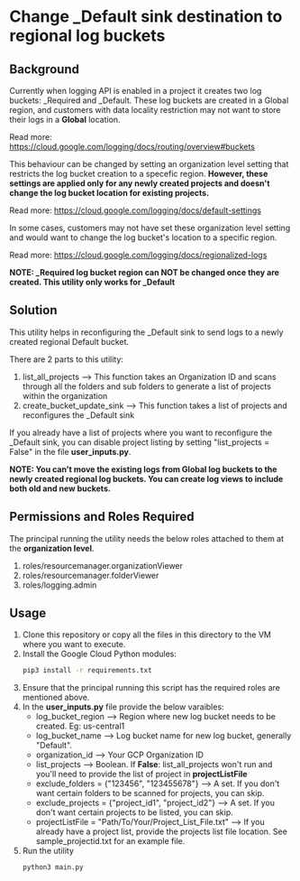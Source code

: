 # Change _Default sink destination to regional log buckets

## Background
Currently when logging API is enabled in a project it creates two log buckets: _Required and _Default. These log buckets are created in a Global region, and customers with data locality restriction may not want to store their logs in a **Global** location.

Read more: https://cloud.google.com/logging/docs/routing/overview#buckets

This behaviour can be changed by setting an organization level setting that restricts the log bucket creation to a specefic region. **However, these settings are applied only for any newly created projects and doesn't change the log bucket location for existing projects.**

Read more: https://cloud.google.com/logging/docs/default-settings

In some cases, customers may not have set these organization level setting and would want to change the log bucket's location to a specific region.

Read more: https://cloud.google.com/logging/docs/regionalized-logs

**NOTE: _Required log bucket region can NOT be changed once they are created. This utility only works for _Default**

## Solution
This utility helps in reconfiguring the _Default sink to send logs to a newly created regional Default bucket.

There are 2 parts to this utility:
1. list_all_projects --> This function takes an Organization ID and scans through all the folders and sub folders to generate a list of projects within the organization
2. create_bucket_update_sink --> This function takes a list of projects and reconfigures the _Default sink

If you already have a list of projects where you want to reconfigure the _Default sink, you can disable project listing by setting  "list_projects = False" in the file **user_inputs.py**.

**NOTE: You can't move the existing logs from Global log buckets to the newly created regional log buckets. You can create log views to include both old and new buckets.**

## Permissions and Roles Required 
The principal running the utility needs the below roles attached to them at the **organization level**.
1. roles/resourcemanager.organizationViewer
2. roles/resourcemanager.folderViewer
3. roles/logging.admin


## Usage

1. Clone this repository or copy all the files in this directory to the VM where you want to execute. 
2. Install the Google Cloud Python modules:
    ```bash
    pip3 install -r requirements.txt
    ```
3. Ensure that the principal running this script has the required roles are mentioned above.
4. In the **user_inputs.py** file provide the below varaibles:
   * log_bucket_region --> Region where new log bucket needs to be created. Eg: us-central1
   * log_bucket_name --> Log bucket name for new log bucket, generally "Default".
   * organization_id --> Your GCP Organization ID
   * list_projects --> Boolean. If **False**: list_all_projects won't run and you'll need to provide the list of project in **projectListFile**
   * exclude_folders = {"123456", "123455678"} --> A set. If you don't want certain folders to be scanned for projects, you can skip.
   * exclude_projects = {"project_id1", "project_id2"} --> A set. If you don't want certain projects to be listed, you can skip.
   * projectListFile = "Path/To/Your/Project_List_File.txt" --> If you already have a project list, provide the  projects list file location. See sample_projectid.txt for an example file. 
4. Run the utility
   ```bash
   python3 main.py
   ```
